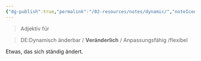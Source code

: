 ```yaml
---
{"dg-publish":true,"permalink":"/02-resources/notes/dynamic/","noteIcon":"","updated":"2024-08-25T23:02:44.234+02:00"}
---
```


> Adjektiv für 
<div class="transclusion internal-embed is-loaded"><div class="markdown-embed">




> DE:Dynamisch
> änderbar / **Veränderlich** / Anpassungsfähig /flexibel

Etwas, das sich ständig ändert.

</div></div>
